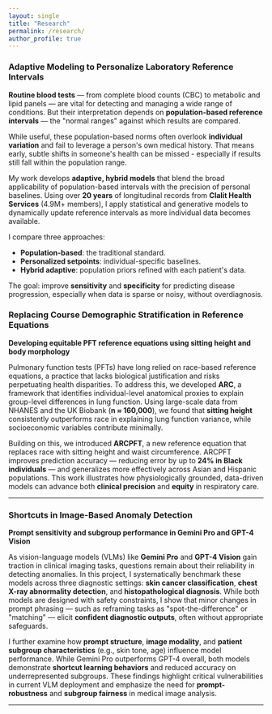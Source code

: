 ```yaml
---
layout: single
title: "Research"
permalink: /research/
author_profile: true
---
```


### Adaptive Modeling to Personalize Laboratory Reference Intervals 
**Routine blood tests** — from complete blood counts (CBC) to metabolic and lipid panels — are vital for detecting and managing a wide range of conditions. But their interpretation depends on **population-based reference intervals** — the "normal ranges" against which results are compared.

While useful, these population-based norms often overlook **individual variation** and fail to leverage a person's own medical history. That means early, subtle shifts in someone's health can be missed - especially if results still fall within the population range.

My work develops **adaptive, hybrid models** that blend the broad applicability of population-based intervals with the precision of personal baselines. Using over **20 years** of longitudinal records from **Clalit Health Services** (4.9M+ members), I apply statistical and generative models to dynamically update reference intervals as more individual data becomes available.

I compare three approaches:

- **Population-based**: the traditional standard.
- **Personalized setpoints**: individual-specific baselines.
- **Hybrid adaptive**: population priors refined with each patient's data.

The goal: improve **sensitivity** and **specificity** for predicting disease progression, especially when data is sparse or noisy, without overdiagnosis.

### Replacing Course Demographic Stratification in Reference Equations  
**Developing equitable PFT reference equations using sitting height and body morphology**

Pulmonary function tests (PFTs) have long relied on race-based reference equations, a practice that lacks biological justification and risks perpetuating health disparities. To address this, we developed **ARC**, a framework that identifies individual-level anatomical proxies to explain group-level differences in lung function. Using large-scale data from NHANES and the UK Biobank (**n ≈ 160,000**), we found that **sitting height** consistently outperforms race in explaining lung function variance, while socioeconomic variables contribute minimally.

Building on this, we introduced **ARCPFT**, a new reference equation that replaces race with sitting height and waist circumference. ARCPFT improves prediction accuracy — reducing error by up to **24% in Black individuals** — and generalizes more effectively across Asian and Hispanic populations. This work illustrates how physiologically grounded, data-driven models can advance both **clinical precision** and **equity** in respiratory care.

---

### Shortcuts in Image-Based Anomaly Detection  
**Prompt sensitivity and subgroup performance in Gemini Pro and GPT-4 Vision**

As vision-language models (VLMs) like **Gemini Pro** and **GPT-4 Vision** gain traction in clinical imaging tasks, questions remain about their reliability in detecting anomalies. In this project, I systematically benchmark these models across three diagnostic settings: **skin cancer classification**, **chest X-ray abnormality detection**, and **histopathological diagnosis**. While both models are designed with safety constraints, I show that minor changes in prompt phrasing — such as reframing tasks as "spot-the-difference" or "matching" — elicit **confident diagnostic outputs**, often without appropriate safeguards.

I further examine how **prompt structure**, **image modality**, and **patient subgroup characteristics** (e.g., skin tone, age) influence model performance. While Gemini Pro outperforms GPT-4 overall, both models demonstrate **shortcut learning behaviors** and reduced accuracy on underrepresented subgroups. These findings highlight critical vulnerabilities in current VLM deployment and emphasize the need for **prompt-robustness** and **subgroup fairness** in medical image analysis.

---
<!-- 
### Demographic Inference and Shortcut Learning in Chest X-Rays  
**Understanding how deep models infer sensitive attributes from medical images**

Deep learning models can infer demographic attributes — such as age, sex, and race — from chest X-rays with surprising accuracy, even when these features are not visibly encoded. This raises fundamental questions about what cues models rely on. We present **TRACE**, a framework for dissecting the **shortcuts** underlying demographic inference in medical imaging.

TRACE combines **image distortion tests**, **proxy variable modeling** (e.g., BMI, lung size, device use), and **embedding-level transfer analysis** to identify which features contribute to model predictions. Our results show that models often exploit indirect signals: **view position (AP/PA)**, **pixel intensity patterns**, and co-occurring clinical markers — rather than meaningful anatomy. These findings expose hidden pathways for bias and raise concerns about the **fairness and transparency** of deep models used in clinical workflows. -->
